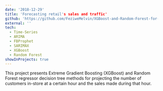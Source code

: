 ```yaml
---
date: '2018-12-29'
title: 'Forecasting retail's sales and traffic'
github: 'https://github.com/FeziweMelvin/XGBoost-and-Random-Forest-for-Time-Series'
external: ''
tech:
  - Time-Series
  - ARIMA
  - FBProphet
  - SARIMAX
  - XGBoost
  - Random Forest
showInProjects: true
---
```


 This project presents Extreme Gradient Boosting (XGBoost) and Random Forest regressor decision tree methods for projecting the number of customers in-store at a certain hour and the sales made during that hour.
